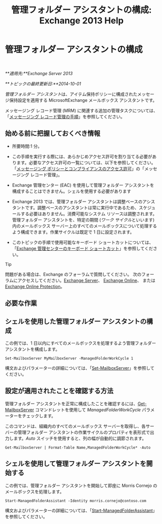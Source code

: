 ﻿---
title: '管理フォルダー アシスタントの構成: Exchange 2013 Help'
TOCTitle: 管理フォルダー アシスタントの構成
ms:assetid: 9fcfb9b6-bd24-4218-a163-bc599cd5476a
ms:mtpsurl: https://technet.microsoft.com/ja-jp/library/Bb123958(v=EXCHG.150)
ms:contentKeyID: 49896390
ms.date: 04/24/2018
mtps_version: v=EXCHG.150
ms.translationtype: HT
---

# 管理フォルダー アシスタントの構成

 

_**適用先:**Exchange Server 2013_

_**トピックの最終更新日:**2014-10-01_

*管理フォルダー アシスタント*は、アイテム保持ポリシーに構成されたメッセージ保持設定を適用する MicrosoftExchange メールボックス アシスタントです。

メッセージング レコード管理 (MRM) に関連する追加の管理タスクについては、「[メッセージング レコード管理の手順](messaging-records-management-procedures-exchange-2013-help.md)」を参照してください。

## 始める前に把握しておくべき情報

  - 所要時間:1 分。

  - この手順を実行する際には、あらかじめアクセス許可を割り当てる必要があります。必要なアクセス許可の一覧については、以下を参照してください。「[メッセージング ポリシーとコンプライアンスのアクセス許可](messaging-policy-and-compliance-permissions-exchange-2013-help.md)」の「メッセージング レコード管理」。

  - Exchange 管理センター (EAC) を使用して管理フォルダー アシスタントを構成することはできません。シェルを使用する必要があります

  - Exchange 2013 では、管理フォルダー アシスタントは調整ベースのアシスタントです。調整ベースのアシスタントは常に実行中であるため、スケジュールする必要はありません。消費可能なシステム リソースは調整されます。管理フォルダー アシスタントを、特定の期間 (*ワーク サイクル*といいます) 内のメールボックス サーバー上のすべてのメールボックスについて処理するよう構成できます。作業サイクルは既定で 1 日に設定されます。

  - このトピックの手順で使用可能なキーボード ショートカットについては、「[Exchange 管理センターのキーボード ショートカット](keyboard-shortcuts-in-the-exchange-admin-center-exchange-online-protection-help.md)」を参照してください。


> [!TIP]
> 問題がある場合は、Exchange のフォーラムで質問してください。 次のフォーラムにアクセスしてください。<A href="https://go.microsoft.com/fwlink/p/?linkid=60612">Exchange Server</A>、 <A href="https://go.microsoft.com/fwlink/p/?linkid=267542">Exchange Online</A>、 または <A href="https://go.microsoft.com/fwlink/p/?linkid=285351">Exchange Online Protection</A>。



## 必要な作業

## シェルを使用した管理フォルダー アシスタントの構成

この例では、1 日以内にすべてのメールボックスを処理するよう管理フォルダー アシスタントを構成します。

    Set-MailboxServer MyMailboxServer -ManagedFolderWorkCycle 1

構文およびパラメーターの詳細については、「[Set-MailboxServer](https://technet.microsoft.com/ja-jp/library/aa998651\(v=exchg.150\))」を参照してください。

## 設定が適用されたことを確認する方法

管理フォルダー アシスタントを正常に構成したことを確認するには、[Get-MailboxServer](https://technet.microsoft.com/ja-jp/library/bb123539\(v=exchg.150\)) コマンドレットを使用して *ManagedFolderWorkCycle* パラメーターをチェックします。

このコマンドは、組織内のすべてのメールボックス サーバーを取得し、各サーバーの管理フォルダー アシスタントの作業サイクルのプロパティを表形式で出力します。*Auto* スイッチを使用すると、列の幅が自動的に調節されます。

    Get-MailboxServer | Format-Table Name,ManagedFolderWorkCycle* -Auto

## シェルを使用して管理フォルダー アシスタントを開始する

この例では、管理フォルダー アシスタントを開始して即座に Morris Cornejo のメールボックスを処理します。

    Start-ManagedFolderAssistant -Identity morris.cornejo@contoso.com

構文およびパラメーターの詳細については、「[Start-ManagedFolderAssistant](https://technet.microsoft.com/ja-jp/library/aa998864\(v=exchg.150\))」を参照してください。

